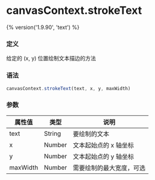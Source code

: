 # canvasContext.strokeText
{% version('1.9.90', 'text') %}

### 定义
给定的 (x, y) 位置绘制文本描边的方法

### 语法
```javascript
canvasContext.strokeText(text, x, y, maxWidth)
```

### 参数
| 属性值    | 类型   | 说明          |
|-----------|--------| ------------- |
| text      | String | 要绘制的文本  |
| x         | Number | 文本起始点的 x 轴坐标 |
| y         | Number | 文本起始点的 y 轴坐标 |
| maxWidth  | Number | 需要绘制的最大宽度，可选 |
